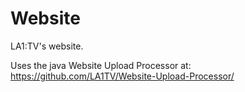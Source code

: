 Website
=======

LA1:TV's website.

Uses the java Website Upload Processor at: https://github.com/LA1TV/Website-Upload-Processor/
